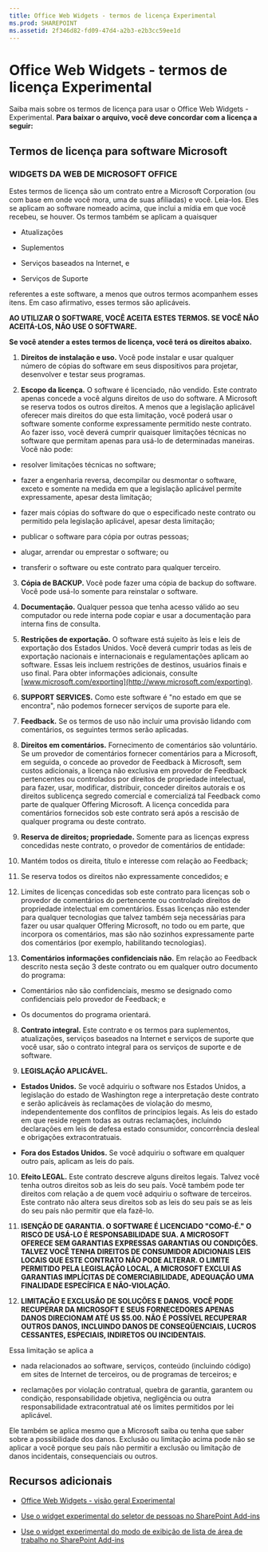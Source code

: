 ```yaml
---
title: Office Web Widgets - termos de licença Experimental
ms.prod: SHAREPOINT
ms.assetid: 2f346d82-fd09-47d4-a2b3-e2b3cc59ee1d
---
```



# Office Web Widgets - termos de licença Experimental
Saiba mais sobre os termos de licença para usar o Office Web Widgets - Experimental.
 **Para baixar o arquivo, você deve concordar com a licença a seguir:**
  
    
    


## Termos de licença para software Microsoft


### WIDGETS DA WEB DE MICROSOFT OFFICE

Estes termos de licença são um contrato entre a Microsoft Corporation (ou com base em onde você mora, uma de suas afiliadas) e você. Leia-los. Eles se aplicam ao software nomeado acima, que inclui a mídia em que você recebeu, se houver. Os termos também se aplicam a quaisquer
  
    
    

- Atualizações
    
  
- Suplementos
    
  
- Serviços baseados na Internet, e
    
  
- Serviços de Suporte
    
  
referentes a este software, a menos que outros termos acompanhem esses itens. Em caso afirmativo, esses termos são aplicáveis.
  
    
    
 **AO UTILIZAR O SOFTWARE, VOCÊ ACEITA ESTES TERMOS. SE VOCÊ NÃO ACEITÁ-LOS, NÃO USE O SOFTWARE.**
  
    
    
 **Se você atender a estes termos de licença, você terá os direitos abaixo.**
  
    
    

1. **Direitos de instalação e uso.** Você pode instalar e usar qualquer número de cópias do software em seus dispositivos para projetar, desenvolver e testar seus programas.
    
  
2. **Escopo da licença.** O software é licenciado, não vendido. Este contrato apenas concede a você alguns direitos de uso do software. A Microsoft se reserva todos os outros direitos. A menos que a legislação aplicável oferecer mais direitos do que esta limitação, você poderá usar o software somente conforme expressamente permitido neste contrato. Ao fazer isso, você deverá cumprir quaisquer limitações técnicas no software que permitam apenas para usá-lo de determinadas maneiras. Você não pode:
    
  - resolver limitações técnicas no software;
    
  
  - fazer a engenharia reversa, decompilar ou desmontar o software, exceto e somente na medida em que a legislação aplicável permite expressamente, apesar desta limitação;
    
  
  - fazer mais cópias do software do que o especificado neste contrato ou permitido pela legislação aplicável, apesar desta limitação;
    
  
  - publicar o software para cópia por outras pessoas;
    
  
  - alugar, arrendar ou emprestar o software; ou
    
  
  - transferir o software ou este contrato para qualquer terceiro.
    
  
3. **Cópia de BACKUP.** Você pode fazer uma cópia de backup do software. Você pode usá-lo somente para reinstalar o software.
    
  
4. **Documentação.** Qualquer pessoa que tenha acesso válido ao seu computador ou rede interna pode copiar e usar a documentação para interna fins de consulta.
    
  
5. **Restrições de exportação.** O software está sujeito às leis e leis de exportação dos Estados Unidos. Você deverá cumprir todas as leis de exportação nacionais e internacionais e regulamentações aplicam ao software. Essas leis incluem restrições de destinos, usuários finais e uso final. Para obter informações adicionais, consulte [www.microsoft.com/exporting](http://www.microsoft.com/exporting).
    
  
6. **SUPPORT SERVICES.** Como este software é "no estado em que se encontra", não podemos fornecer serviços de suporte para ele.
    
  
7. **Feedback.** Se os termos de uso não incluir uma provisão lidando com comentários, os seguintes termos serão aplicadas.
    
1. **Direitos em comentários.** Fornecimento de comentários são voluntário. Se um provedor de comentários fornecer comentários para a Microsoft, em seguida, o concede ao provedor de Feedback à Microsoft, sem custos adicionais, a licença não exclusiva em provedor de Feedback pertencentes ou controlados por direitos de propriedade intelectual, para fazer, usar, modificar, distribuir, conceder direitos autorais e os direitos sublicença segredo comercial e comercializá tal Feedback como parte de qualquer Offering Microsoft. A licença concedida para comentários fornecidos sob este contrato será após a rescisão de qualquer programa ou deste contrato.
    
  
2. **Reserva de direitos; propriedade.** Somente para as licenças express concedidas neste contrato, o provedor de comentários de entidade:
    
1. Mantém todos os direita, título e interesse com relação ao Feedback;
    
  
2. Se reserva todos os direitos não expressamente concedidos; e
    
  
3. Limites de licenças concedidas sob este contrato para licenças sob o provedor de comentários do pertencente ou controlado direitos de propriedade intelectual em comentários. Essas licenças não estender para qualquer tecnologias que talvez também seja necessárias para fazer ou usar qualquer Offering Microsoft, no todo ou em parte, que incorpora os comentários, mas são não sozinhos expressamente parte dos comentários (por exemplo, habilitando tecnologias).
    
  
3. **Comentários informações confidenciais não.** Em relação ao Feedback descrito nesta seção 3 deste contrato ou em qualquer outro documento do programa:
    
  - Comentários não são confidenciais, mesmo se designado como confidenciais pelo provedor de Feedback; e
    
  
  - Os documentos do programa orientará.
    
  
8. **Contrato integral.** Este contrato e os termos para suplementos, atualizações, serviços baseados na Internet e serviços de suporte que você usar, são o contrato integral para os serviços de suporte e de software.
    
  
9. **LEGISLAÇÃO APLICÁVEL.**
    
  - **Estados Unidos.** Se você adquiriu o software nos Estados Unidos, a legislação do estado de Washington rege a interpretação deste contrato e serão aplicáveis às reclamações de violação do mesmo, independentemente dos conflitos de princípios legais. As leis do estado em que reside regem todas as outras reclamações, incluindo declarações em leis de defesa estado consumidor, concorrência desleal e obrigações extracontratuais.
    
  
  - **Fora dos Estados Unidos.** Se você adquiriu o software em qualquer outro país, aplicam as leis do país.
    
  
10. **Efeito LEGAL.** Este contrato descreve alguns direitos legais. Talvez você tenha outros direitos sob as leis do seu país. Você também pode ter direitos com relação a de quem você adquiriu o software de terceiros. Este contrato não altera seus direitos sob as leis do seu país se as leis do seu país não permitir que ela fazê-lo.
    
  
11. **ISENÇÃO DE GARANTIA. O SOFTWARE É LICENCIADO "COMO-É." O RISCO DE USÁ-LO É RESPONSABILIDADE SUA. A MICROSOFT OFERECE SEM GARANTIAS EXPRESSAS GARANTIAS OU CONDIÇÕES. TALVEZ VOCÊ TENHA DIREITOS DE CONSUMIDOR ADICIONAIS LEIS LOCAIS QUE ESTE CONTRATO NÃO PODE ALTERAR. O LIMITE PERMITIDO PELA LEGISLAÇÃO LOCAL, A MICROSOFT EXCLUI AS GARANTIAS IMPLÍCITAS DE COMERCIABILIDADE, ADEQUAÇÃO UMA FINALIDADE ESPECÍFICA E NÃO-VIOLAÇÃO.**
    
  
12. **LIMITAÇÃO E EXCLUSÃO DE SOLUÇÕES E DANOS. VOCÊ PODE RECUPERAR DA MICROSOFT E SEUS FORNECEDORES APENAS DANOS DIRECIONAM ATÉ US $5.00. NÃO É POSSÍVEL RECUPERAR OUTROS DANOS, INCLUINDO DANOS DE CONSEQÜENCIAIS, LUCROS CESSANTES, ESPECIAIS, INDIRETOS OU INCIDENTAIS.**
    
  
Essa limitação se aplica a
  
    
    

- nada relacionados ao software, serviços, conteúdo (incluindo código) em sites de Internet de terceiros, ou de programas de terceiros; e
    
  
- reclamações por violação contratual, quebra de garantia, garantem ou condição, responsabilidade objetiva, negligência ou outra responsabilidade extracontratual até os limites permitidos por lei aplicável.
    
  
Ele também se aplica mesmo que a Microsoft saiba ou tenha que saber sobre a possibilidade dos danos. Exclusão ou limitação acima pode não se aplicar a você porque seu país não permitir a exclusão ou limitação de danos incidentais, consequenciais ou outros.
  
    
    

## Recursos adicionais
<a name="bk_addresources"> </a>


-  [Office Web Widgets - visão geral Experimental](office-web-widgetsexperimental-overview.md)
    
  
-  [Use o widget experimental do seletor de pessoas no SharePoint Add-ins](use-the-experimental-people-picker-widget-in-sharepoint-add-ins.md)
    
  
-  [Use o widget experimental do modo de exibição de lista de área de trabalho no SharePoint Add-ins](use-the-experimental-desktop-list-view-widget-in-sharepoint-add-ins.md)
    
  

